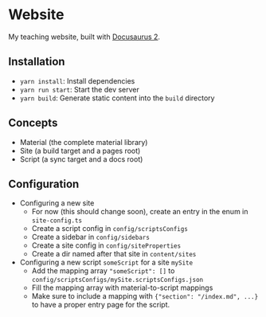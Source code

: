 # Website
My teaching website, built with [Docusaurus 2](https://docusaurus.io/).

## Installation
- `yarn install`: Install dependencies
- `yarn run start`: Start the dev server 
- `yarn build`: Generate static content into the `build` directory

## Concepts
- Material (the complete material library)
- Site (a build target and a pages root)
- Script (a sync target and a docs root)

## Configuration
- Configuring a new site
  - For now (this should change soon), create an entry in the enum in `site-config.ts`
  - Create a script config in `config/scriptsConfigs`
  - Create a sidebar in `config/sidebars`
  - Create a site config in `config/siteProperties`
  - Create a dir named after that site in `content/sites`
- Configuring a new script `someScript` for a site `mySite`
  - Add the mapping array `"someScript": []` to `config/scriptsConfigs/mySite.scriptsConfigs.json` 
  - Fill the mapping array with material-to-script mappings
  - Make sure to include a mapping with `{"section": "/index.md", ...}` to have a proper entry page for the script.
